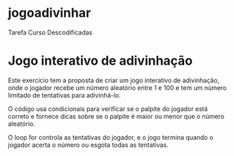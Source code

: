 # jogoadivinhar

Tarefa  Curso Descodificadas

<h1>Jogo interativo de adivinhação</h1>

Este exercício tem a proposta de criar um jogo interativo de adivinhação, onde o jogador recebe um número aleatório entre 1 e 100 e tem um número limitado de tentativas para adivinhá-lo. 

O código usa condicionais para verificar se o palpite do jogador está correto e fornece dicas sobre se o palpite é maior ou menor que o número aleatório. 

O loop for controla as tentativas do jogador, e o jogo termina quando o jogador acerta o número ou esgota todas as tentativas.
